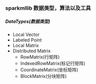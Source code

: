 ### sparkmllib 数据类型，算法以及工具
##### DataTypes(数据类型)
- Local Vector
- Labeled Point
- Local Matrix
- Distributed Matrix
  - RowMatrix(行矩阵)
  - IndexedRowMatrix(标记行矩阵)
  - CoordinateMatrix(坐标矩阵)
  - BlockMatrix(分块矩阵)
